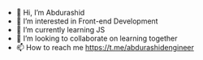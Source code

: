 - 👋 Hi, I’m Abdurashid
- 👀 I’m interested in Front-end Development
- 🌱 I’m currently learning JS
- 💞️ I’m looking to collaborate on learning  together
- 📫 How to reach me https://t.me/abdurashidengineer
        
<!---
abdurashidovabdurashid/abdurashidovabdurashid is a ✨ special ✨ repository because its `README.md` (this file) appears on your GitHub profile.
You can click the Preview link to take a look at your changes.
--->

